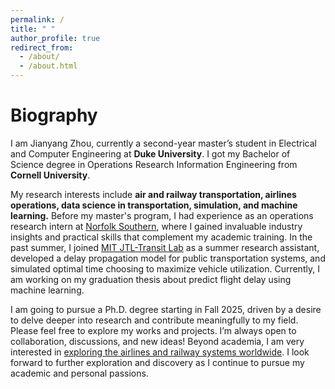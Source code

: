 ```yaml
---
permalink: /
title: " "
author_profile: true
redirect_from: 
  - /about/
  - /about.html
---
```

Biography
======
I am Jianyang Zhou, currently a second-year master’s student in Electrical and Computer Engineering at <b>Duke University</b>. I got my Bachelor of Science degree in Operations Research Information Engineering from <b>Cornell University</b>.

My research interests include <b>air and railway transportation, airlines operations, data science in transportation, simulation, and machine learning.</b> Before my master's program, I had experience as an operations research intern at [Norfolk Southern](https://www.norfolksouthern.com/), where I gained invaluable industry insights and practical skills that complement my academic training. In the past summer, I joined [MIT JTL-Transit Lab](https://mobility.mit.edu/) as a summer research assistant, developed a delay propagation model for public transportation systems, and simulated optimal time choosing to maximize vehicle utilization. Currently, I am working on my graduation thesis about predict flight delay using machine learning.

I am going to pursue a Ph.D. degree starting in Fall 2025, driven by a desire to delve deeper into research and contribute meaningfully to my field. Please feel free to explore my works and projects. I’m always open to collaboration, discussions, and new ideas! Beyond academia, I am very interested in [exploring the airlines and railway systems worldwide](/gallery). I look forward to further exploration and discovery as I continue to pursue my academic and personal passions. 